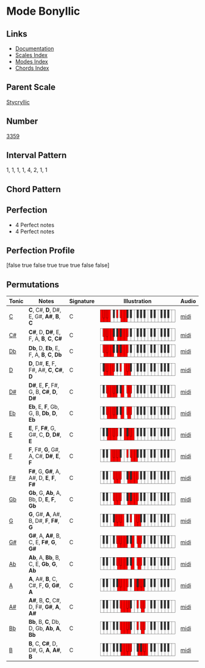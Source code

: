 # Mode Bonyllic

## Links

- [Documentation](README.md)
- [Scales Index](Scales.md)
- [Modes Index](Modes.md)
- [Chords Index](Chords.md)

## Parent Scale

[Stycryllic](ScaleStycryllic.md)

## Number

[3359](https://ianring.com/musictheory/scales/3359)

## Interval Pattern

1, 1, 1, 1, 4, 2, 1, 1

## Chord Pattern



## Perfection

- 4 Perfect notes
- 4 Perfect notes

## Perfection Profile

[false true false true true true false false]

## Permutations

| Tonic | Notes | Signature | Illustration | Audio |
|-------|-------|-----------|--------------|-------|
| [C](ModeCNaturalBonyllic.md) | **C**, C#, **D**, D#, E, G#, **A#**, **B**, **C** | C | ![CNaturalBonyllic](ModeCNaturalBonyllic.png) | [midi](https://github.com/edipermadi/music/blob/main/docs/ModeCNaturalBonyllic.mid?raw=true) |
| [C#](ModeCSharpBonyllic.md) | **C#**, D, **D#**, E, F, A, **B**, **C**, **C#** | C | ![CSharpBonyllic](ModeCSharpBonyllic.png) | [midi](https://github.com/edipermadi/music/blob/main/docs/ModeCSharpBonyllic.mid?raw=true) |
| [Db](ModeDFlatBonyllic.md) | **Db**, D, **Eb**, E, F, A, **B**, **C**, **Db** | C | ![DFlatBonyllic](ModeDFlatBonyllic.png) | [midi](https://github.com/edipermadi/music/blob/main/docs/ModeDFlatBonyllic.mid?raw=true) |
| [D](ModeDNaturalBonyllic.md) | **D**, D#, **E**, F, F#, A#, **C**, **C#**, **D** | C | ![DNaturalBonyllic](ModeDNaturalBonyllic.png) | [midi](https://github.com/edipermadi/music/blob/main/docs/ModeDNaturalBonyllic.mid?raw=true) |
| [D#](ModeDSharpBonyllic.md) | **D#**, E, **F**, F#, G, B, **C#**, **D**, **D#** | C | ![DSharpBonyllic](ModeDSharpBonyllic.png) | [midi](https://github.com/edipermadi/music/blob/main/docs/ModeDSharpBonyllic.mid?raw=true) |
| [Eb](ModeEFlatBonyllic.md) | **Eb**, E, **F**, Gb, G, B, **Db**, **D**, **Eb** | C | ![EFlatBonyllic](ModeEFlatBonyllic.png) | [midi](https://github.com/edipermadi/music/blob/main/docs/ModeEFlatBonyllic.mid?raw=true) |
| [E](ModeENaturalBonyllic.md) | **E**, F, **F#**, G, G#, C, **D**, **D#**, **E** | C | ![ENaturalBonyllic](ModeENaturalBonyllic.png) | [midi](https://github.com/edipermadi/music/blob/main/docs/ModeENaturalBonyllic.mid?raw=true) |
| [F](ModeFNaturalBonyllic.md) | **F**, F#, **G**, G#, A, C#, **D#**, **E**, **F** | C | ![FNaturalBonyllic](ModeFNaturalBonyllic.png) | [midi](https://github.com/edipermadi/music/blob/main/docs/ModeFNaturalBonyllic.mid?raw=true) |
| [F#](ModeFSharpBonyllic.md) | **F#**, G, **G#**, A, A#, D, **E**, **F**, **F#** | C | ![FSharpBonyllic](ModeFSharpBonyllic.png) | [midi](https://github.com/edipermadi/music/blob/main/docs/ModeFSharpBonyllic.mid?raw=true) |
| [Gb](ModeGFlatBonyllic.md) | **Gb**, G, **Ab**, A, Bb, D, **E**, **F**, **Gb** | C | ![GFlatBonyllic](ModeGFlatBonyllic.png) | [midi](https://github.com/edipermadi/music/blob/main/docs/ModeGFlatBonyllic.mid?raw=true) |
| [G](ModeGNaturalBonyllic.md) | **G**, G#, **A**, A#, B, D#, **F**, **F#**, **G** | C | ![GNaturalBonyllic](ModeGNaturalBonyllic.png) | [midi](https://github.com/edipermadi/music/blob/main/docs/ModeGNaturalBonyllic.mid?raw=true) |
| [G#](ModeGSharpBonyllic.md) | **G#**, A, **A#**, B, C, E, **F#**, **G**, **G#** | C | ![GSharpBonyllic](ModeGSharpBonyllic.png) | [midi](https://github.com/edipermadi/music/blob/main/docs/ModeGSharpBonyllic.mid?raw=true) |
| [Ab](ModeAFlatBonyllic.md) | **Ab**, A, **Bb**, B, C, E, **Gb**, **G**, **Ab** | C | ![AFlatBonyllic](ModeAFlatBonyllic.png) | [midi](https://github.com/edipermadi/music/blob/main/docs/ModeAFlatBonyllic.mid?raw=true) |
| [A](ModeANaturalBonyllic.md) | **A**, A#, **B**, C, C#, F, **G**, **G#**, **A** | C | ![ANaturalBonyllic](ModeANaturalBonyllic.png) | [midi](https://github.com/edipermadi/music/blob/main/docs/ModeANaturalBonyllic.mid?raw=true) |
| [A#](ModeASharpBonyllic.md) | **A#**, B, **C**, C#, D, F#, **G#**, **A**, **A#** | C | ![ASharpBonyllic](ModeASharpBonyllic.png) | [midi](https://github.com/edipermadi/music/blob/main/docs/ModeASharpBonyllic.mid?raw=true) |
| [Bb](ModeBFlatBonyllic.md) | **Bb**, B, **C**, Db, D, Gb, **Ab**, **A**, **Bb** | C | ![BFlatBonyllic](ModeBFlatBonyllic.png) | [midi](https://github.com/edipermadi/music/blob/main/docs/ModeBFlatBonyllic.mid?raw=true) |
| [B](ModeBNaturalBonyllic.md) | **B**, C, **C#**, D, D#, G, **A**, **A#**, **B** | C | ![BNaturalBonyllic](ModeBNaturalBonyllic.png) | [midi](https://github.com/edipermadi/music/blob/main/docs/ModeBNaturalBonyllic.mid?raw=true) |
